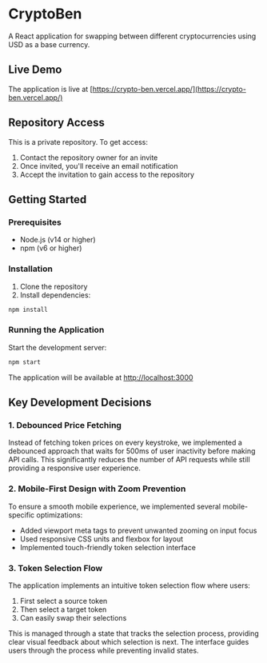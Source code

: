 # CryptoBen

A React application for swapping between different cryptocurrencies using USD as a base currency.

## Live Demo
The application is live at [https://crypto-ben.vercel.app/](https://crypto-ben.vercel.app/)

## Repository Access
This is a private repository. To get access:
1. Contact the repository owner for an invite
2. Once invited, you'll receive an email notification
3. Accept the invitation to gain access to the repository

## Getting Started

### Prerequisites
- Node.js (v14 or higher)
- npm (v6 or higher)

### Installation
1. Clone the repository
2. Install dependencies:
```bash
npm install
```

### Running the Application
Start the development server:
```bash
npm start
```
The application will be available at [http://localhost:3000](http://localhost:3000)

## Key Development Decisions

### 1. Debounced Price Fetching
Instead of fetching token prices on every keystroke, we implemented a debounced approach that waits for 500ms of user inactivity before making API calls. This significantly reduces the number of API requests while still providing a responsive user experience.

### 2. Mobile-First Design with Zoom Prevention
To ensure a smooth mobile experience, we implemented several mobile-specific optimizations:
- Added viewport meta tags to prevent unwanted zooming on input focus
- Used responsive CSS units and flexbox for layout
- Implemented touch-friendly token selection interface

### 3. Token Selection Flow
The application implements an intuitive token selection flow where users:
1. First select a source token
2. Then select a target token
3. Can easily swap their selections

This is managed through a state that tracks the selection process, providing clear visual feedback about which selection is next. The interface guides users through the process while preventing invalid states.
